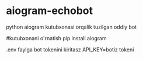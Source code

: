 # aiogram-echobot
python aiogram kutubxonasi orqalik tuzilgan oddiy bot

#kutubxonani o'rnatish
pip install aiogram

.env faylga bot tokenini kiritasz
API_KEY=botiz tokeni
